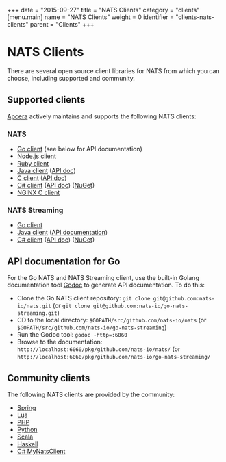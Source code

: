 +++
date = "2015-09-27"
title = "NATS Clients"
category = "clients"
[menu.main]
  name = "NATS Clients"
  weight = 0
  identifier = "clients-nats-clients"
  parent = "Clients"
+++

# NATS Clients

There are several open source client libraries for NATS from which you can choose, including supported and community.

## Supported clients

[Apcera](https://www.apcera.com/) actively maintains and supports the following NATS clients:

### NATS

- [Go client](https://github.com/nats-io/nats) (see below for API documentation)
- [Node.js client](https://github.com/nats-io/node-nats)
- [Ruby client](https://github.com/nats-io/ruby-nats)
- [Java client](https://github.com/nats-io/jnats) ([API doc](http://nats-io.github.io/jnats/))
- [C client](https://github.com/nats-io/cnats) ([API doc](http://nats-io.github.io/cnats/))
- [C# client](https://github.com/nats-io/csnats) ([API doc](http://nats-io.github.io/csnats/)) ([NuGet](https://www.nuget.org/packages/NATS.Client))
- [NGINX C client](https://github.com/nats-io/nginx-nats)

### NATS Streaming
- [Go client](https://github.com/nats-io/go-nats-streaming) 
- [Java client](https://github.com/nats-io/java-nats-streaming) ([API documentation](http://javadoc.io/doc/io.nats/java-nats-streaming/))
- [C# client](http://github.com/nats-io/csharp-nats-streaming) ([API doc](http://nats-io.github.io/csharp-nats-streaming)) ([NuGet](https://www.nuget.org/packages/STAN.Client))

## API documentation for Go

For the Go NATS and NATS Streaming client, use the built-in Golang documentation tool [Godoc](https://godoc.org/golang.org/x/tools/cmd/godoc) to generate API documentation. To do this:

- Clone the Go NATS client repository: `git clone git@github.com:nats-io/nats.git` (or `git clone git@github.com:nats-io/go-nats-streaming.git`)
- CD to the local directory: `$GOPATH/src/github.com/nats-io/nats` (or `$GOPATH/src/github.com/nats-io/go-nats-streaming`)
- Run the Godoc tool: `godoc -http=:6060`
- Browse to the documentation: `http://localhost:6060/pkg/github.com/nats-io/nats/` (or `http://localhost:6060/pkg/github.com/nats-io/go-nats-streaming/`

## Community clients

The following NATS clients are provided by the community:

- [Spring](https://github.com/cloudfoundry-community/java-nats)
- [Lua](https://github.com/DawnAngel/lua-nats)
- [PHP](https://github.com/repejota/phpnats)
- [Python](https://github.com/mcuadros/pynats)
- [Scala](https://github.com/tyagihas/scala_nats/)
- [Haskell](https://github.com/ondrap/nats-queue)
- [C# MyNatsClient](https://github.com/danielwertheim/mynatsclient)
